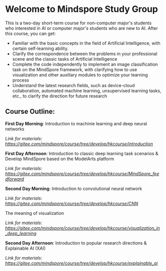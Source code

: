 # Welcome to Mindspore Study Group 

This is a two-day short-term course for non-computer major's students who interested in AI or computer major's students who are new to AI.  After this course, you can get:
* Familiar with the basic concepts in the field of Artificial Intelligence, with certain self-learning ability.
* Clarify the correspondence between the problems in your professional scene and the classic tasks of Artificial Intelligence
* Complete the code independently to implement an image classification task on the MindSpore framework, with clarifying how to use visualization and other auxiliary modules to optimize your learning process
* Understand the latest research fields, such as device-cloud collaboration, automated machine learning, unsupervised learning tasks, etc., to clarify the direction for future research


## Course Outline:
**First Day Morning**: Introduction to machinie learning and deep neural networks

*Link for materials: https://gitee.com/mindspore/course/tree/develop/hkcourse/introduction*

**First Day Afternoon**:
Introduction to classic deep learning task scenarios & Develop MindSpore based on the ModelArts platform

*Link for materials: https://gitee.com/mindspore/course/tree/develop/hkcourse/MindSpore_feedforward*

**Second Day Morning**: Introduction to convolutional neural network 

*Link for materials: https://gitee.com/mindspore/course/tree/develop/hkcourse/CNN*

The meaning of visualization

*Link for materials: https://gitee.com/mindspore/course/tree/develop/hkcourse/visualization_in_deep_learning*

**Second Day Afternoon**: Introduction to popular research directions & Explainable AI (XAI)

*Link for materials: https://gitee.com/mindspore/course/tree/develop/hkcourse/explainable_ai*


